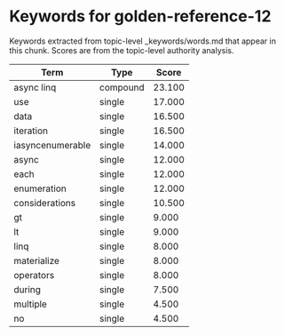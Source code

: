 # Keywords for golden-reference-12

Keywords extracted from topic-level _keywords/words.md that appear in this chunk.
Scores are from the topic-level authority analysis.

| Term | Type | Score |
|------|------|-------|
| async linq | compound | 23.100 |
| use | single | 17.000 |
| data | single | 16.500 |
| iteration | single | 16.500 |
| iasyncenumerable | single | 14.000 |
| async | single | 12.000 |
| each | single | 12.000 |
| enumeration | single | 12.000 |
| considerations | single | 10.500 |
| gt | single | 9.000 |
| lt | single | 9.000 |
| linq | single | 8.000 |
| materialize | single | 8.000 |
| operators | single | 8.000 |
| during | single | 7.500 |
| multiple | single | 4.500 |
| no | single | 4.500 |
